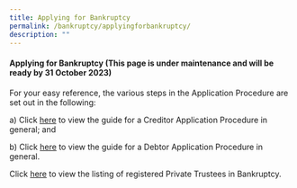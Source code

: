 ```yaml
---
title: Applying for Bankruptcy
permalink: /bankruptcy/applyingforbankruptcy/
description: ""
---
```

#### **Applying for Bankruptcy (This page is under maintenance and will be ready by 31 October 2023)**


For your easy reference, the various steps in the Application Procedure are set out in the following:

a)    Click [here](/files/(301023)generalguideforcreditorapplication.pdf) to view the guide for a Creditor Application Procedure in general; and

b)    Click  [here](/files/(301023)generalguidefordebtorapplication.pdf) to view the guide for a Debtor Application Procedure in general.

Click [here](/files/(301023)listofprivatetrusteesinbankruptcy(v111nov2023).pdf) to view the listing of registered Private Trustees in Bankruptcy.